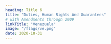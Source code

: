 ```yaml
---
heading: Title 6
title: "Duties, Human Rights And Guarantees"
# with Amendments through 2009
linkTitle: "Venezuela"
image: "/flags/ve.png"
date: 2020-10-31
---
```

